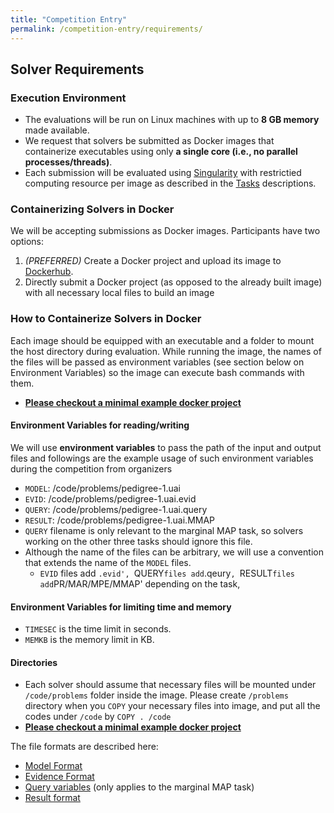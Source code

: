 ```yaml
---
title: "Competition Entry"
permalink: /competition-entry/requirements/
---
```


## Solver Requirements


### Execution Environment

* The evaluations will be run on Linux machines with up to **8 GB memory** made available.
* We request that solvers be submitted as Docker images that containerize executables using only **a single core (i.e., no parallel processes/threads)**.
* Each submission will be evaluated using [Singularity](https://sylabs.io/guides/2.6/user-guide/index.html) 
with restrictied computing resource per image as described in the [Tasks](./tasks.md) descriptions.


### Containerizing Solvers in Docker
We will be accepting submissions as Docker images. Participants have two options:
1. _(PREFERRED)_ Create a Docker project and upload its image to [Dockerhub](https://hub.docker.com/).
2. Directly submit a Docker project (as opposed to the already built image) with all necessary local files to build an image

### How to Containerize Solvers in Docker
Each image should be equipped with an executable and a folder to mount the host directory during evaluation.
While running the image, the names of the files will be passed as environment variables (see section below on
Environment Variables) so the image can execute bash commands with them.

* **[Please checkout a minimal example docker project](https://github.com/dechterlab/daoopt-docker)**


#### Environment Variables for reading/writing 
We will use **environment variables** to pass the path of the input and output files and
followings are the example usage of such environment variables during the competition from organizers
* `MODEL`: /code/problems/pedigree-1.uai
* `EVID`: /code/problems/pedigree-1.uai.evid
* `QUERY`: /code/problems/pedigree-1.uai.query
* `RESULT`: /code/problems/pedigree-1.uai.MMAP
* `QUERY` filename is only relevant to the marginal MAP task, so solvers working on the other three tasks should ignore this file.
* Although the name of the files can be arbitrary, we will use a convention that extends the name of the `MODEL` files.
  * `EVID` files add `.evid', `QUERY` files add `.qeury`, `RESULT` files add `PR/MAR/MPE/MMAP' depending on the task, 

#### Environment Variables for limiting time and memory
* `TIMESEC` is the time limit in seconds.
* `MEMKB` is the memory limit in KB.

#### Directories
* Each solver should assume that necessary files will be mounted under `/code/problems` folder inside the image.
Please create `/problems` directory when you `COPY` your necessary files into image, and
put all the codes under `/code` by `COPY . /code`
* **[Please checkout a minimal example docker project](https://github.com/dechterlab/daoopt-docker)**

The file formats are described here:
* [Model Format](../file-formats/model-format.md)   
* [Evidence Format](../file-formats/evidence-format.md)
* [Query variables](../file-formats/query-format.md) (only applies to the marginal MAP task)
* [Result format](../file-formats/result-format.md)
   
